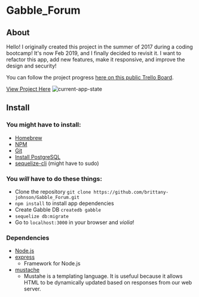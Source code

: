 # Gabble_Forum

## About
Hello!
I originally created this project in the summer of 2017 during a coding bootcamp!
It's now Feb 2019, and I finally decided to revisit it. I want to refactor this app,
add new features, make it responsive, and improve the design and security!

You can follow the project progress [here on this public Trello Board](https://trello.com/b/ca9t9vVA/gabble).

[View Project Here](https://gabble-social.herokuapp.com/login)
![current-app-state](https://github.com/brittany-johnson/Gabble_Forum/blob/master/progress-gifs/4-17-19-gabble.gif)

## Install

### You might have to install:
* [Homebrew](https://brew.sh/)
* [NPM](nodejs.org/en/)
* [Git](https://git-scm.com/book/en/v2/Getting-Started-Installing-Git)
* [Install PostgreSQL](postgresql.org/download/)
* [sequelize-cli](https://www.npmjs.com/package/sequelize-cli) (might have to sudo)

### You *will* have to do these things:
* Clone the repository
`git clone https://github.com/brittany-johnson/Gabble_Forum.git`
* `npm install` to install app dependencies
* Create Gabble DB `createdb gabble`
* `sequelize db:migrate`
* Go to `localhost:3000` in your browser and *violia*!

### Dependencies
* [Node.js](https://nodejs.org)
* [express](https://expressjs.com/)
    - Framework for Node.js
* [mustache](https://github.com/janl/mustache.js)
    - Mustahe is a templating language. It is usefuul because it allows HTML to be dynamically updated based on responses from our web server.  
